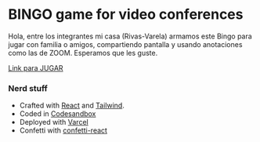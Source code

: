 # BINGO game for video conferences

Hola, entre los integrantes mi casa (Rivas-Varela) armamos este Bingo para jugar con familia o amigos, compartiendo pantalla y usando anotaciones como las de ZOOM. Esperamos que les guste.

[Link para JUGAR](https://csb-r7no7.now.sh/)

### Nerd stuff

- Crafted with [React](https://reactjs.org/) and [Tailwind](https://tailwindcss.com/).
- Coded in [Codesandbox](https://codesandbox.io/s/github/colormono/game-bingo-zoom)
- Deployed with [Varcel](https://vercel.com/)
- Confetti with [confetti-react](https://github.com/rkuykendall/confetti-react)
